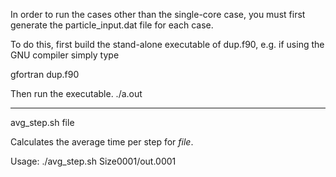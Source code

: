 In order to run the cases other than the single-core case, you must first
generate the particle_input.dat file for each case.

To do this, first build the stand-alone executable of dup.f90, 
e.g. if using the GNU compiler simply type 

gfortran dup.f90

Then run the executable.
./a.out


-------------------------------------------------------------------------

avg_step.sh file

Calculates the average time per step for _file_.

Usage:  ./avg_step.sh Size0001/out.0001
